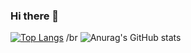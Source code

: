 ### Hi there 👋
[![Top Langs](https://github-readme-stats.vercel.app/api/top-langs/?username=BekBekBekp3)](https://github.com/BekBekBekp3/github-readme-stats) /br
![Anurag's GitHub stats](https://github-readme-stats.vercel.app/api?username=BekBekBekp3&show_icons=true)
